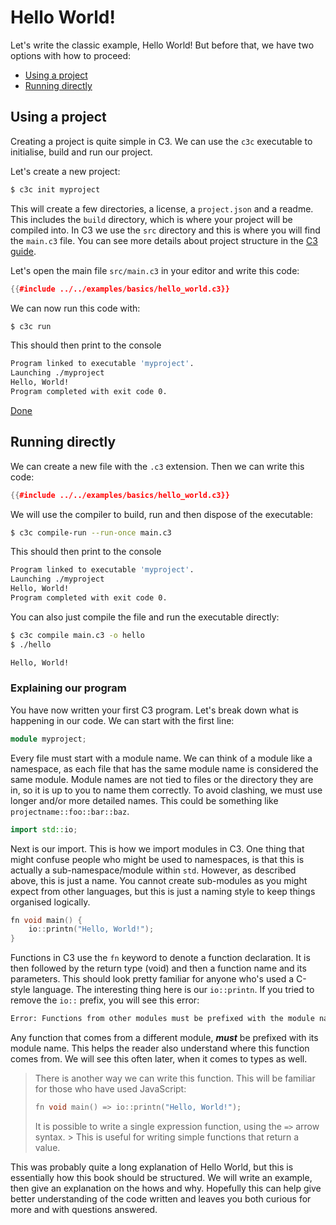 # Hello World!

Let's write the classic example, Hello World! But before that, we have two options with how to proceed:
- [Using a project](#using-a-project)
- [Running directly](#running-directly)

## Using a project

Creating a project is quite simple in C3. We can use the `c3c` executable to initialise, build and run our project.

Let's create a new project:
```sh
$ c3c init myproject
```

This will create a few directories, a license, a `project.json` and a readme. This includes the `build` directory, which is where your project will be compiled into. In C3 we use the `src` directory and this is where you will find the `main.c3` file. You can see more details about project structure in the [C3 guide](https://c3-lang.org/guide/my-first-project/).

Let's open the main file `src/main.c3` in your editor and write this code:
```c++
{{#include ../../examples/basics/hello_world.c3}}
```

We can now run this code with:
```sh
$ c3c run
```

This should then print to the console
```sh
Program linked to executable 'myproject'.
Launching ./myproject
Hello, World!
Program completed with exit code 0.
```

[Done](#explaining-our-program)

## Running directly

We can create a new file with the `.c3` extension. Then we can write this code:
```c++
{{#include ../../examples/basics/hello_world.c3}}
```

We will use the compiler to build, run and then dispose of the executable:
```sh
$ c3c compile-run --run-once main.c3
```

This should then print to the console
```sh
Program linked to executable 'myproject'.
Launching ./myproject
Hello, World!
Program completed with exit code 0.
```

You can also just compile the file and run the executable directly:

```sh
$ c3c compile main.c3 -o hello
$ ./hello

Hello, World!
```

### Explaining our program

You have now written your first C3 program. Let's break down what is happening in our code. We can start with the first line:

```c++
module myproject;
```

Every file must start with a module name. We can think of a module like a namespace, as each file that has the same module name is considered the same module. Module names are not tied to files or the directory they are in, so it is up to you to name them correctly. To avoid clashing, we must use longer and/or more detailed names. This could be something like `projectname::foo::bar::baz`.

```c++
import std::io;
```

Next is our import. This is how we import modules in C3. One thing that might confuse people who might be used to namespaces, is that this is actually a sub-namespace/module within `std`. However, as described above, this is just a name. You cannot create sub-modules as you might expect from other languages, but this is just a naming style to keep things organised logically.

```c++
fn void main() {
    io::printn("Hello, World!");
}
```

Functions in C3 use the `fn` keyword to denote a function declaration. It is then followed by the return type (void) and then a function name and its parameters. This should look pretty familiar for anyone who's used a C-style language. The interesting thing here is our `io::printn`. If you tried to remove the `io::` prefix, you will see this error:

```sh
Error: Functions from other modules must be prefixed with the module name.
```

Any function that comes from a different module, ***must*** be prefixed with its module name. This helps the reader also understand where this function comes from. We will see this often later, when it comes to types as well.

> There is another way we can write this function. This will be familiar for those who have used JavaScript:
> ```c++
> fn void main() => io::printn("Hello, World!");
> ```
> 
> It is possible to write a single expression function, using the `=>` arrow syntax. > This is useful for writing simple functions that return a value.

This was probably quite a long explanation of Hello World, but this is essentially how this book should be structured. We will write an example, then give an explanation on the hows and why. Hopefully this can help give better understanding of the code written and leaves you both curious for more and with questions answered.
